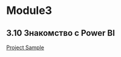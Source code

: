 # Module3
## 3.10 Знакомство с Power BI
[Project Sample](https://github.com/FukaeriUno/DE-101-DataLearn/tree/main/Module03/3.10%20%D0%97%D0%BD%D0%B0%D0%BA%D0%BE%D0%BC%D1%81%D1%82%D0%B2%D0%BE%20%D1%81%20Power%20BI)

